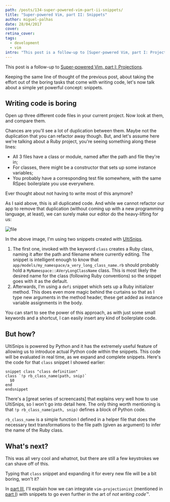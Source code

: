 ```yaml
---
path: /posts/134-super-powered-vim-part-ii-snippets/
title: "Super-powered Vim, part II: Snippets"
author: miguel-palhas
date: 28/04/2017
cover: 
retina_cover: 
tags:
  - development
  - vim
intro: "This post is a follow-up to [Super-powered Vim, part I: Projections](https://subvisual.co/blog/posts/133-super-powered-vim-part-i-projections)."
---
```


This post is a follow-up to [Super-powered Vim, part I: Projections](https://subvisual.co/blog/posts/133-super-powered-vim-part-i-projections).

Keeping the same line of thought of the previous post, about taking the effort out of the boring tasks that come with writing code, let's now talk about a simple yet powerful concept: snippets.

## Writing code is boring

Open up three different code files in your current project. Now look at them, and compare them.

Chances are you'll see a lot of duplication between them. Maybe not the duplication that you can refactor away though. But, and let's assume here we're talking about a Ruby project, you're seeing something along these lines:

* All 3 files have a class or module, named after the path and file they're in;
* For classes, there might be a constructor that sets up some instance variables;
* You probably have a corresponding test file somewhere, with the same RSpec boilerplate you use everywhere.

Ever thought about not having to write most of this anymore?

As I said above, this is all duplicated code. And while we cannot refactor our app to remove that duplication (without coming up with a new programming language, at least), we can surely make our editor do the heavy-lifting for us:

![file](https://subvisual.s3.amazonaws.com/blog/post_image/247/original.gif)

In the above image, I'm using two snippets created with [UltiSnips].

1. The first one, invoked with the keyword `class` creates a Ruby class, naming it after the path and filename where currently editing. The snippet is intelligent enough to know that `app/models/my_namespace/a_very_long_class_name.rb` should probably hold a `MyNamespace::AVeryLongClassName` class. This is most likely the desired name for the class (following Ruby conventions) so the snippet goes with it as the default.
2. Afterwards, I'm using a `defi` snippet which sets up a Ruby initializer method. This does even more magic behind the curtains so that as I type new arguments in the method header, these get added as instance variable assignments in the body.

You can start to see the power of this approach, as with just some small keywords and a shortcut, I can easily insert any kind of boilerplate code.

## But how?

UltiSnips is powered by Python and it has the extremely useful feature of allowing us to introduce actual Python code within the snippets. This code will be evaluated in real time, as we expand and complete snippets. Here's the code for that `class` snippet I showed earlier:

```vimscript
snippet class "class definition"
class `!p rb_class_name(path, snip)`
  $0
end
endsnippet
```

There's a [great series of screencasts] that explains very well how to use UltiSnips, so I won't go into detail here. The only thing worth mentioning is that `!p rb_class_name(path, snip)` defines a block of Python code.

`rb_class_name` is a simple function I defined in a helper file that does the necessary text transformations to the file path (given as argument) to infer the name of the Ruby class.

## What's next?

This was all very cool and whatnot, but there are still a few keystrokes we can shave off of this.

Typing that `class` snippet and expanding it for every new file will be a bit boring, won't it?

In [part III], I'll explain how we can integrate `vim-projectionist` (mentioned in [part I]) with snippets to go even further in the art of *not writing code*™.

[part I]: https://subvisual.co/blog/posts/133-super-powered-vim-part-i-projections
[part III]: https://subvisual.co/blog/posts/135-super-powered-vim-part-iii-skeletons
[UltiSnips]: https://github.com/SirVer/ultisnips
